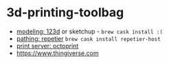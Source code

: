 # 3d-printing-toolbag

- [modeling: 123d](http://www.123dapp.com) or sketchup - `brew cask install :(`
- [pathing: repetier](https://www.repetier.com/download-software/) `brew cask install repetier-host`
- [print server: octoprint](http://octoprint.org)
- https://www.thingiverse.com

